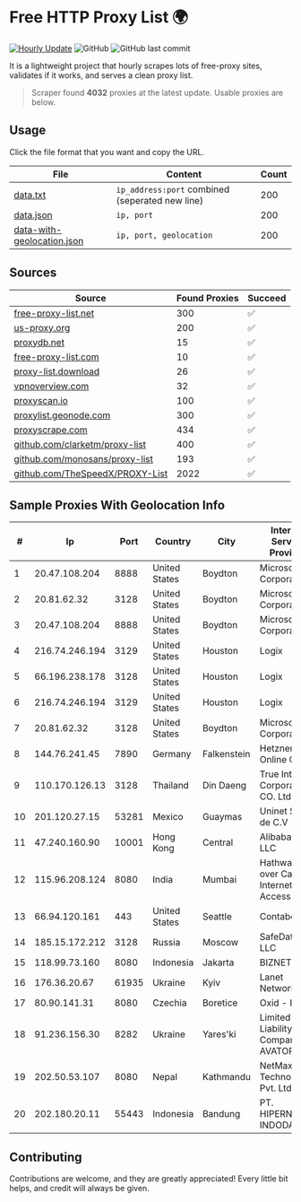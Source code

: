 
# Free HTTP Proxy List 🌍

[![Hourly Update](https://github.com/mertguvencli/http-proxy-list/actions/workflows/main.yml/badge.svg?branch=main)](https://github.com/mertguvencli/http-proxy-list/actions/workflows/main.yml)
![GitHub](https://img.shields.io/github/license/mertguvencli/http-proxy-list)
![GitHub last commit](https://img.shields.io/github/last-commit/mertguvencli/http-proxy-list)

It is a lightweight project that hourly scrapes lots of free-proxy sites, validates if it works, and serves a clean proxy list.


> Scraper found **4032** proxies at the latest update. Usable proxies are below.

## Usage

Click the file format that you want and copy the URL.


|File|Content|Count|
|----|-------|-----|
|[data.txt](https://raw.githubusercontent.com/mertguvencli/http-proxy-list/main/proxy-list/data.txt)|`ip_address:port` combined (seperated new line)|200|
|[data.json](https://raw.githubusercontent.com/mertguvencli/http-proxy-list/main/proxy-list/data.json)|`ip, port`|200|
|[data-with-geolocation.json](https://raw.githubusercontent.com/mertguvencli/http-proxy-list/main/proxy-list/data-with-geolocation.json)|`ip, port, geolocation`|200|

## Sources

|Source|Found Proxies|Succeed|
|------|-------------|-------|
|[free-proxy-list.net](https://free-proxy-list.net)|300|✅|
|[us-proxy.org](https://www.us-proxy.org)|200|✅|
|[proxydb.net](http://proxydb.net)|15|✅|
|[free-proxy-list.com](https://free-proxy-list.com/?page=&port=&type%5B%5D=http&type%5B%5D=https&up_time=0&search=Search)|10|✅|
|[proxy-list.download](https://www.proxy-list.download/HTTP)|26|✅|
|[vpnoverview.com](https://vpnoverview.com/privacy/anonymous-browsing/free-proxy-servers)|32|✅|
|[proxyscan.io](https://www.proxyscan.io)|100|✅|
|[proxylist.geonode.com](https://proxylist.geonode.com/api/proxy-list?limit=300&page=1&sort_by=lastChecked&sort_type=desc&protocols=http,https)|300|✅|
|[proxyscrape.com](https://api.proxyscrape.com/v2/?request=displayproxies&protocol=http&timeout=10000&country=all&ssl=all&anonymity=all)|434|✅|
|[github.com/clarketm/proxy-list](https://raw.githubusercontent.com/clarketm/proxy-list/master/proxy-list-raw.txt)|400|✅|
|[github.com/monosans/proxy-list](https://raw.githubusercontent.com/monosans/proxy-list/main/proxies/http.txt)|193|✅|
|[github.com/TheSpeedX/PROXY-List](https://raw.githubusercontent.com/TheSpeedX/PROXY-List/master/http.txt)|2022|✅|


## Sample Proxies With Geolocation Info

|#|Ip|Port|Country|City|Internet Service Provider|
|-|--|----|-------|----|-------------------------|
|1|20.47.108.204|8888|United States|Boydton|Microsoft Corporation|
|2|20.81.62.32|3128|United States|Boydton|Microsoft Corporation|
|3|20.47.108.204|8888|United States|Boydton|Microsoft Corporation|
|4|216.74.246.194|3129|United States|Houston|Logix|
|5|66.196.238.178|3128|United States|Houston|Logix|
|6|216.74.246.194|3129|United States|Houston|Logix|
|7|20.81.62.32|3128|United States|Boydton|Microsoft Corporation|
|8|144.76.241.45|7890|Germany|Falkenstein|Hetzner Online GmbH|
|9|110.170.126.13|3128|Thailand|Din Daeng|True Internet Corporation CO. Ltd.|
|10|201.120.27.15|53281|Mexico|Guaymas|Uninet S.A. de C.V|
|11|47.240.160.90|10001|Hong Kong|Central|Alibaba.com LLC|
|12|115.96.208.124|8080|India|Mumbai|Hathway IP over Cable Internet Access|
|13|66.94.120.161|443|United States|Seattle|Contabo Inc.|
|14|185.15.172.212|3128|Russia|Moscow|SafeData LLC|
|15|118.99.73.160|8080|Indonesia|Jakarta|BIZNET|
|16|176.36.20.67|61935|Ukraine|Kyiv|Lanet Network|
|17|80.90.141.31|8080|Czechia|Boretice|Oxid - III|
|18|91.236.156.30|8282|Ukraine|Yares'ki|Limited Liability Company AVATOR ISP|
|19|202.50.53.107|8080|Nepal|Kathmandu|NetMax Technologies Pvt. Ltd.|
|20|202.180.20.11|55443|Indonesia|Bandung|PT. HIPERNET INDODATA|



## Contributing

Contributions are welcome, and they are greatly appreciated! Every
little bit helps, and credit will always be given.

